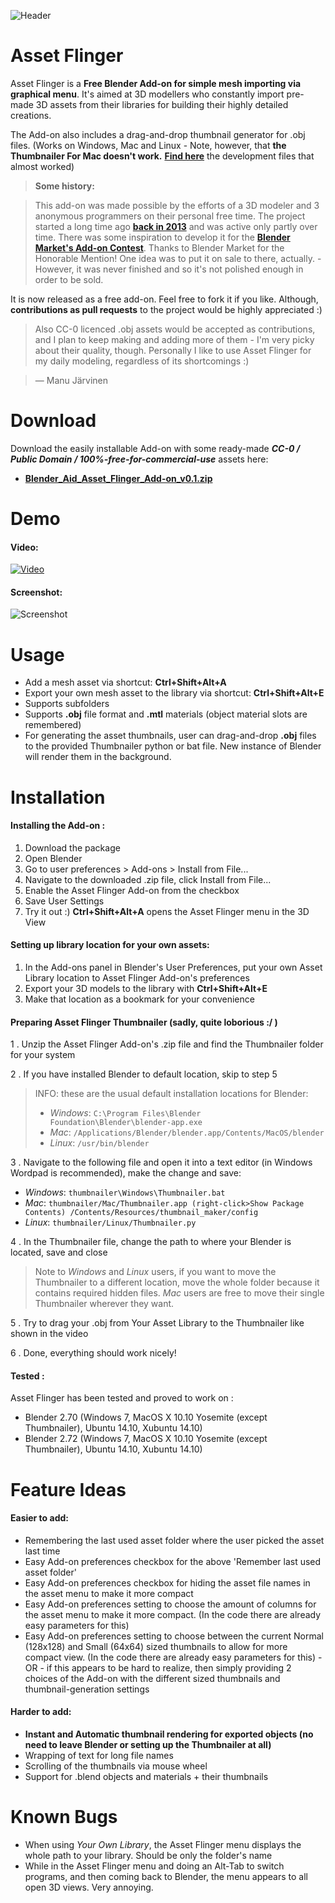 ![Header](http://i.imgur.com/gp3BdlI.jpg)
# Asset Flinger
Asset Flinger is a **Free Blender Add-on for simple mesh importing via graphical menu**.
It's aimed at 3D modellers who constantly import pre-made 3D assets from their libraries for building their highly detailed creations.

The Add-on also includes a drag-and-drop thumbnail generator for .obj files.
(Works on Windows, Mac and Linux - Note, however, that **the Thumbnailer For Mac doesn't work.** **[Find here](http://files.manujarvinen.com/Blender_Aid/)** the development files that almost worked)

> **Some history:**

> This add-on was made possible by the efforts of a 3D modeler and 3 anonymous programmers on their personal free time. The project started a long time ago **[back in 2013](http://blenderartists.org/forum/showthread.php?293731-OBJ-Asset-Library-Addon)** and was active only partly over time. There was some inspiration to develop it for the **[Blender Market's Add-on Contest](http://community.cgcookie.com/t/blender-add-on-contest-winners-announced/392)**. Thanks to Blender Market for the Honorable Mention! One idea was to put it on sale to there, actually. - However, it was never finished and so it's not polished enough in order to be sold. 

It is now released as a free add-on. Feel free to fork it if you like. 
Although, **contributions as pull requests** to the project would be highly appreciated :) 

> Also CC-0 licenced .obj assets would be accepted as contributions, and I plan to keep making and adding more of them - I'm very picky about their quality, though. Personally I like to use Asset Flinger for my daily modeling, regardless of its shortcomings :) 

> — Manu Järvinen

# Download
Download the easily installable Add-on with some ready-made ***CC-0 / Public Domain / 100%-free-for-commercial-use*** assets here:

- **[Blender_Aid_Asset_Flinger_Add-on_v0.1.zip](http://files.manujarvinen.com/Blender_Aid/Blender_Aid_Asset_Flinger_Add-on_v0.1.zip)**

# Demo

#### Video:
<a href="http://youtu.be/qYYoSTjIOTY" target="_blank">![Video](http://i.imgur.com/BwRkfsY.jpg)</a>
#### Screenshot:
![Screenshot](http://i.imgur.com/sjnjRNl.jpg)

# Usage

* Add a mesh asset via shortcut: **Ctrl+Shift+Alt+A**
* Export your own mesh asset to the library via shortcut: **Ctrl+Shift+Alt+E**
* Supports subfolders
* Supports **.obj** file format and **.mtl** materials (object material slots are remembered)
* For generating the asset thumbnails, user can drag-and-drop **.obj** files to the provided Thumbnailer python or bat file. New instance of Blender will render them in the background.

# Installation
#### Installing the Add-on :
1. Download the package
2. Open Blender
3. Go to user preferences > Add-ons > Install from File...
4. Navigate to the downloaded .zip file, click Install from File...
5. Enable the Asset Flinger Add-on from the checkbox
6. Save User Settings
7. Try it out :) **Ctrl+Shift+Alt+A** opens the Asset Flinger menu in the 3D View

#### Setting up library location for your own assets:
1. In the Add-ons panel in Blender's User Preferences, put your own Asset Library location to Asset Flinger Add-on's preferences
2. Export your 3D models to the library with **Ctrl+Shift+Alt+E**
3. Make that location as a bookmark for your convenience

#### Preparing Asset Flinger Thumbnailer (sadly, quite loborious :/ )
1 . Unzip the Asset Flinger Add-on's .zip file and find the Thumbnailer folder for your system

2 . If you have installed Blender to default location, skip to step 5
> INFO: these are the usual default installation locations for Blender:
> * *Windows*: `C:\Program Files\Blender Foundation\Blender\blender-app.exe`
> * *Mac*: `/Applications/Blender/blender.app/Contents/MacOS/blender`
> * *Linux*: `/usr/bin/blender`

3 . Navigate to the following file and open it into a text editor (in Windows Wordpad is recommended), make the change and save:
 * *Windows*: `thumbnailer\Windows\Thumbnailer.bat`
 * *Mac*: `thumbnailer/Mac/Thumbnailer.app (right-click>Show Package Contents) /Contents/Resources/thumbnail_maker/config`
 * *Linux*: `thumbnailer/Linux/Thumbnailer.py`

4 . In the Thumbnailer file, change the path to where your Blender is located, save and close

> Note to *Windows* and *Linux* users, if you want to move the Thumbnailer to a different location, move the whole folder because it contains required hidden files. *Mac* users are free to move their single Thumbnailer wherever they want.

5 . Try to drag your .obj from Your Asset Library to the Thumbnailer like shown in the video

6 . Done, everything should work nicely!

#### Tested :
Asset Flinger has been tested and proved to work on :
* Blender 2.70 (Windows 7, MacOS X 10.10 Yosemite (except Thumbnailer), Ubuntu 14.10, Xubuntu 14.10)
* Blender 2.72 (Windows 7, MacOS X 10.10 Yosemite (except Thumbnailer), Ubuntu 14.10, Xubuntu 14.10)

# Feature Ideas

#### Easier to add:
* Remembering the last used asset folder where the user picked the asset last time
* Easy Add-on preferences checkbox for the above 'Remember last used asset folder'
* Easy Add-on preferences checkbox for hiding the asset file names in the asset menu to make it more compact
* Easy Add-on preferences setting to choose the amount of columns for the asset menu to make it more compact. (In the code there are already easy parameters for this)
* Easy Add-on preferences setting to choose between the current Normal (128x128) and Small (64x64) sized thumbnails to allow for more compact view. (In the code there are already easy parameters for this) - OR - if this appears to be hard to realize, then simply providing 2 choices of the Add-on with the different sized thumbnails and thumbnail-generation settings

#### Harder to add:
* **Instant and Automatic thumbnail rendering for exported objects (no need to leave Blender or setting up the Thumbnailer at all)**
* Wrapping of text for long file names
* Scrolling of the thumbnails via mouse wheel
* Support for .blend objects and materials + their thumbnails

# Known Bugs
* When using *Your Own Library*, the Asset Flinger menu displays the whole path to your library. Should be only the folder's name
* While in the Asset Flinger menu and doing an Alt-Tab to switch programs, and then coming back to Blender, the menu appears to all open 3D views. Very annoying.
